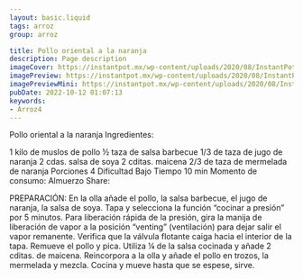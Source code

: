 ```yaml
---
layout: basic.liquid
tags: arroz
group: arroz

title: Pollo oriental a la naranja
description: Page description
imageCover: https://instantpot.mx/wp-content/uploads/2020/08/InstantPot-recetas-20.jpg
imagePreview: https://instantpot.mx/wp-content/uploads/2020/08/InstantPot-recetas-20.jpg
imagePreviewMini: https://instantpot.mx/wp-content/uploads/2020/08/InstantPot-recetas-20.jpg
pubDate: 2022-10-12 01:07:13
keywords:
- Arroz4
---
```


Pollo oriental a la naranja
Ingredientes:

1 kilo de muslos de pollo
½ taza de salsa barbecue
1/3 de taza de jugo de naranja
2 cdas. salsa de soya
2 cditas. maicena
2/3 de taza de mermelada de naranja
Porciones
4
Dificultad
Bajo
Tiempo
10 min
Momento de consumo:
Almuerzo
Share:
  
PREPARACIÓN:
En la olla añade el pollo, la salsa barbecue, el jugo de naranja, la salsa de soya.
Tapa y selecciona la función “cocinar a presión” por 5 minutos.
Para liberación rápida de la presión, gira la manija de liberación de vapor a la posición “venting” (ventilación) para dejar salir el vapor remanente.
Verifica que la válvula flotante caiga hacia el interior de la tapa.
Remueve el pollo y pica.
Utiliza ¼ de la salsa cocinada y añade 2 cditas. de maicena.
Reincorpora a la olla y añade el pollo en trozos, la mermelada y mezcla.
Cocina y mueve hasta que se espese, sirve.
